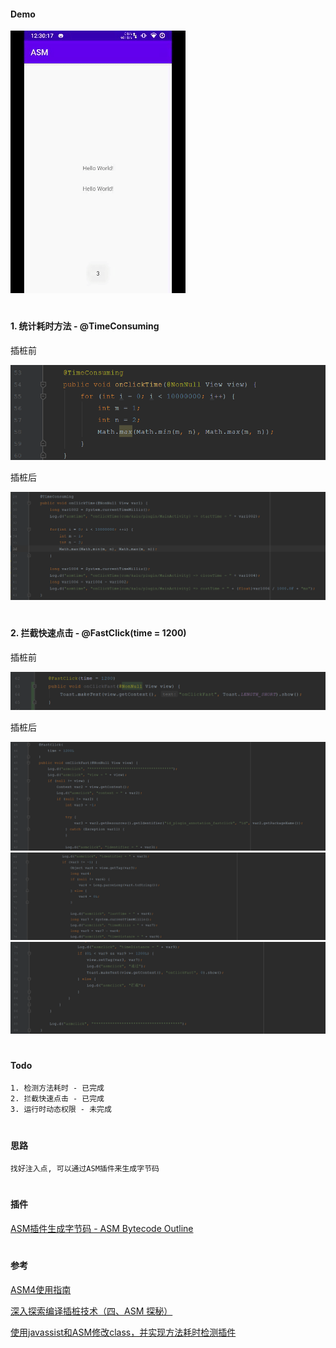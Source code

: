 
#### Demo

![image](https://github.com/153437803/gradle_plugin_asm/blob/master/image.gif )


#
#### 1. 统计耗时方法 - @TimeConsuming

插桩前

![image](https://github.com/153437803/gradle_plugin_asm/blob/master/image20210128122556.png )

插桩后

![image](https://github.com/153437803/gradle_plugin_asm/blob/master/image20210128122649.png )


#
#### 2. 拦截快速点击 - @FastClick(time = 1200)

插桩前

![image](https://github.com/153437803/gradle_plugin_asm/blob/master/image20210128124102.png )

插桩后

![image](https://github.com/153437803/gradle_plugin_asm/blob/master/image20210128124250.png )
![image](https://github.com/153437803/gradle_plugin_asm/blob/master/image20210128124319.png )
![image](https://github.com/153437803/gradle_plugin_asm/blob/master/image20210128124338.png )


#
#### Todo
```
1. 检测方法耗时 - 已完成
2. 拦截快速点击 - 已完成
3. 运行时动态权限 - 未完成
```

#
#### 思路

```
找好注入点, 可以通过ASM插件来生成字节码
```

#
#### 插件

[ASM插件生成字节码 - ASM Bytecode Outline](https://plugins.jetbrains.com/plugin/5918-asm-bytecode-outline)

#
#### 参考

[ASM4使用指南](https://raw.githubusercontent.com/153437803/plugin_asm_app/master/ASM4%E4%BD%BF%E7%94%A8%E6%8C%87%E5%8D%97.pdf)

[深入探索编译插桩技术（四、ASM 探秘）](https://juejin.im/post/5e8d87c4f265da47ad218e6b)

[使用javassist和ASM修改class，并实现方法耗时检测插件](https://juejin.im/post/5dea581fe51d45581d170b7c)
